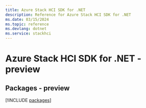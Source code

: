 ```yaml
---
title: Azure Stack HCI SDK for .NET
description: Reference for Azure Stack HCI SDK for .NET
ms.date: 03/15/2024
ms.topic: reference
ms.devlang: dotnet
ms.service: stackhci
---
```

# Azure Stack HCI SDK for .NET - preview
## Packages - preview
[!INCLUDE [packages](stack-hci-index.md)]